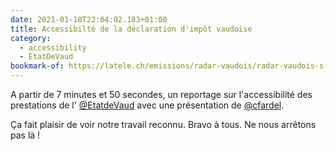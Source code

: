 ```yaml
---
date: 2021-01-18T22:04:02.183+01:00
title: Accessibilté de la déclaration d'impôt vaudoise
category:
  - accessibility
  - EtatDeVaud
bookmark-of: https://latele.ch/emissions/radar-vaudois/radar-vaudois-s-2021-e-11
---
```

A partir de 7 minutes et 50 secondes, un reportage sur l'accessibilité des prestations de l' [@EtatdeVaud](https://twitter.com/EtatdeVaud) avec une présentation de [@cfardel](https://twitter.com/EtatdeVaud).

Ça fait plaisir de voir notre travail reconnu. Bravo à tous.
Ne nous arrêtons pas là !

